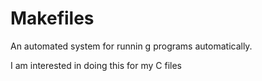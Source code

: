 # Makefiles

An automated system for runnin g programs automatically.

I am interested in doing this for my C files
